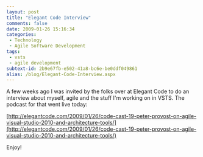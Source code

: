 ```yaml
---
layout: post
title: "Elegant Code Interview"
comments: false
date: 2009-01-26 15:16:34
categories:
 - Technology
 - Agile Software Development
tags:
 - vsts
 - agile development
subtext-id: 2b9e67fb-e502-41a8-bc6e-be0ddf049861
alias: /blog/Elegant-Code-Interview.aspx
---
```



A few weeks ago I was invited by the folks over at Elegant Code to do an interview about myself, agile and the stuff I'm working on in VSTS. The podcast for that went live today:

[http://elegantcode.com/2009/01/26/code-cast-19-peter-provost-on-agile-visual-studio-2010-and-architecture-tools/](http://elegantcode.com/2009/01/26/code-cast-19-peter-provost-on-agile-visual-studio-2010-and-architecture-tools/)

Enjoy!

